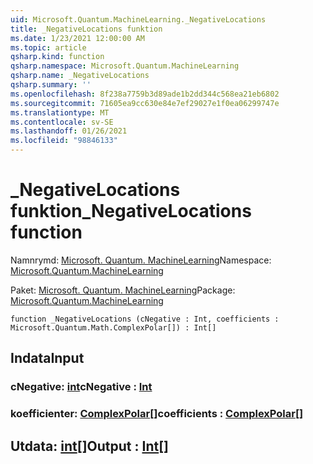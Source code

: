 ```yaml
---
uid: Microsoft.Quantum.MachineLearning._NegativeLocations
title: _NegativeLocations funktion
ms.date: 1/23/2021 12:00:00 AM
ms.topic: article
qsharp.kind: function
qsharp.namespace: Microsoft.Quantum.MachineLearning
qsharp.name: _NegativeLocations
qsharp.summary: ''
ms.openlocfilehash: 8f238a7759b3d89ade1b2dd344c568ea21eb6802
ms.sourcegitcommit: 71605ea9cc630e84e7ef29027e1f0ea06299747e
ms.translationtype: MT
ms.contentlocale: sv-SE
ms.lasthandoff: 01/26/2021
ms.locfileid: "98846133"
---
```

# <a name="_negativelocations-function"></a><span data-ttu-id="5a444-102">_NegativeLocations funktion</span><span class="sxs-lookup"><span data-stu-id="5a444-102">_NegativeLocations function</span></span>

<span data-ttu-id="5a444-103">Namnrymd: [Microsoft. Quantum. MachineLearning](xref:Microsoft.Quantum.MachineLearning)</span><span class="sxs-lookup"><span data-stu-id="5a444-103">Namespace: [Microsoft.Quantum.MachineLearning](xref:Microsoft.Quantum.MachineLearning)</span></span>

<span data-ttu-id="5a444-104">Paket: [Microsoft. Quantum. MachineLearning](https://nuget.org/packages/Microsoft.Quantum.MachineLearning)</span><span class="sxs-lookup"><span data-stu-id="5a444-104">Package: [Microsoft.Quantum.MachineLearning](https://nuget.org/packages/Microsoft.Quantum.MachineLearning)</span></span>




```qsharp
function _NegativeLocations (cNegative : Int, coefficients : Microsoft.Quantum.Math.ComplexPolar[]) : Int[]
```


## <a name="input"></a><span data-ttu-id="5a444-105">Indata</span><span class="sxs-lookup"><span data-stu-id="5a444-105">Input</span></span>

### <a name="cnegative--int"></a><span data-ttu-id="5a444-106">cNegative: [int](xref:microsoft.quantum.lang-ref.int)</span><span class="sxs-lookup"><span data-stu-id="5a444-106">cNegative : [Int](xref:microsoft.quantum.lang-ref.int)</span></span>




### <a name="coefficients--complexpolar"></a><span data-ttu-id="5a444-107">koefficienter: [ComplexPolar](xref:Microsoft.Quantum.Math.ComplexPolar)[]</span><span class="sxs-lookup"><span data-stu-id="5a444-107">coefficients : [ComplexPolar](xref:Microsoft.Quantum.Math.ComplexPolar)[]</span></span>





## <a name="output--int"></a><span data-ttu-id="5a444-108">Utdata: [int](xref:microsoft.quantum.lang-ref.int)[]</span><span class="sxs-lookup"><span data-stu-id="5a444-108">Output : [Int](xref:microsoft.quantum.lang-ref.int)[]</span></span>

